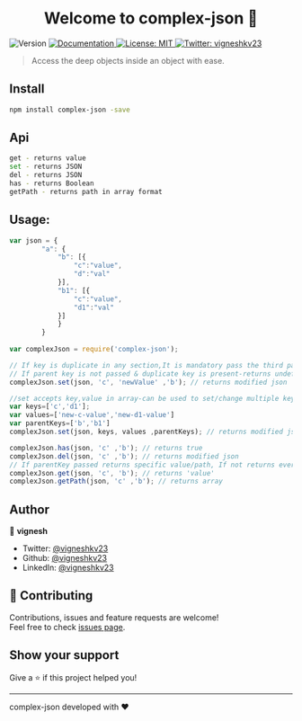 <h1 align="center">Welcome to complex-json 👋</h1>
<p>
  <img alt="Version" src="https://img.shields.io/badge/version-0.3.0-blue.svg?cacheSeconds=2592000" />
  <a href="https://github.com/vigneshkv23/complex-json/blob/master/README.md" target="_blank">
    <img alt="Documentation" src="https://img.shields.io/badge/documentation-yes-brightgreen.svg" />
  </a>
  <a href="#" target="_blank">
    <img alt="License: MIT" src="https://img.shields.io/badge/License-MIT-yellow.svg" />
  </a>
  <a href="https://twitter.com/vigneshkv23" target="_blank">
    <img alt="Twitter: vigneshkv23" src="https://img.shields.io/twitter/follow/vigneshkv23.svg?style=social" />
  </a>
</p>

> Access the deep objects inside an object with ease.

## Install

```sh
npm install complex-json -save
```

## Api

```sh
get - returns value
set - returns JSON
del - returns JSON
has - returns Boolean 
getPath - returns path in array format
```

## Usage:
```javascript
var json = {
        "a": {
            "b": [{
                "c":"value",
                "d":"val"
            }],
            "b1": [{
                "c":"value",
                "d1":"val"
            }]
            }
        }
        
var complexJson = require('complex-json');  

// If key is duplicate in any section,It is mandatory pass the third param which is the parent key     
// If parent key is not passed & duplicate key is present-returns undefied
complexJson.set(json, 'c', 'newValue' ,'b'); // returns modified json 

//set accepts key,value in array-can be used to set/change multiple keys at a time
var keys=['c','d1'];
var values=['new-c-value','new-d1-value']
var parentKeys=['b','b1']
complexJson.set(json, keys, values ,parentKeys); // returns modified json 

complexJson.has(json, 'c' ,'b'); // returns true
complexJson.del(json, 'c' ,'b'); // returns modified json
// If parentKey passed returns specific value/path, If not returns every matched value/path
complexJson.get(json, 'c', 'b'); // returns 'value'
complexJson.getPath(json, 'c' ,'b'); // returns array 
```

## Author

👤 **vignesh**

* Twitter: [@vigneshkv23](https://twitter.com/vigneshkv23)
* Github: [@vigneshkv23](https://github.com/vigneshkv23)
* LinkedIn: [@vigneshkv23](https://linkedin.com/in/vigneshkv23)

## 🤝 Contributing

Contributions, issues and feature requests are welcome!<br />Feel free to check [issues page](https://github.com/vigneshkv23/complex-json/issues). 

## Show your support

Give a ⭐️ if this project helped you!

***
complex-json developed with ❤️
